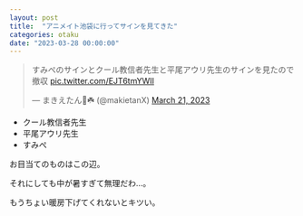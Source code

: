 ```yaml
---
layout: post
title:  "アニメイト池袋に行ってサインを見てきた"
categories: otaku
date: "2023-03-28 00:00:00"
---
```



<blockquote class="twitter-tweet tw-align-center"><p lang="ja" dir="ltr">すみぺのサインとクール教信者先生と平尾アウリ先生のサインを見たので撤収 <a href="https://t.co/EJT6tmYWII">pic.twitter.com/EJT6tmYWII</a></p>&mdash; まきえたん🥦☘️ (@makietanX) <a href="https://twitter.com/makietanX/status/1638085548123508737?ref_src=twsrc%5Etfw">March 21, 2023</a></blockquote> <script async src="https://platform.twitter.com/widgets.js" charset="utf-8"></script>

- クール教信者先生
- 平尾アウリ先生
- すみぺ

お目当てのものはこの辺。

それにしても中が暑すぎて無理だわ...。

もうちょい暖房下げてくれないとキツい。

